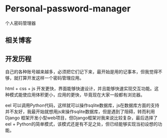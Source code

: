 # Personal-password-manager
个人密码管理器

## 相关博客



## 开发历程

自己的各种账号越来越多，必须把它们记下来，最开始是用的记事本，但我觉得不够，就打算开发这样一个密码管理应用。

html + css + js 开发更快，界面能够快速设计，并且能够快速实现交互功能。这种模式能使应用体积更小，应用的更快，毕竟现在大家一般都有浏览器。

eel 可以调用Python代码，这样就可以操作sqlite数据库，js在数据库方面的支持并不友好，我最开始就想用js来操作sqlite数据库，但是遇到了阻碍，转而利用Django
框架开发小型web项目，但Django框架对我来说比较复杂，最后选择了eel + Python的简单模式，该模式还是有不足之处，但已经能够实现当初设想的功能。
